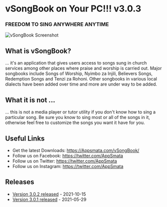 # vSongBook on Your PC!!!  v3.0.3
### FREEDOM TO SING ANYWHERE ANYTIME
![vSongBook Screenshot](https://github.com/Appsmata/vSongBook-Desktop/raw/master/images/screenshot1.png "vSongBook Screenshot 1")

## What is vSongBook?
 ... it's an application that gives users access to songs sung in church services among other places where praise and worship is carried out. Major songbooks include Songs of Worship, Nyimbo za Injili, Believers Songs, Redemption Songs and Tenzi za Rohoni. Other songbooks in various local dialects have been added over time and more are under way to be added.

## What it is not ...
... this is not a media player or tutor utility if you don't know how to sing a particular song. Be sure you know to sing most or all of the songs in it, otherwise feel free to customize the songs you want it have for you.

## Useful Links

* Get the latest Downloads: https://Appsmata.com/vSongBook/
* Follow us on Facebook: https://twitter.com/AppSmata
* Follow us on Twitter: https://twitter.com/AppSmata
* Follow us on Instagram: https://twitter.com/AppSmata

## Releases

* [Version 3.0.2 released](https://github.com/Appsmata/vSongBook-Desktop/releases/tag/v3.0.2) - 2021-10-15
* [Version 3.0.1 released](https://github.com/Appsmata/vSongBook-Desktop/releases/tag/v3.0.1) - 2021-05-29
